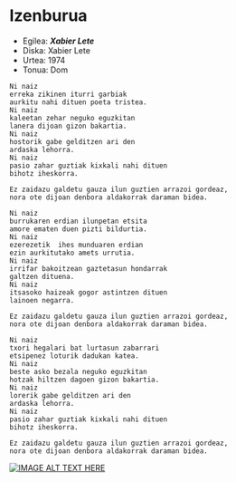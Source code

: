 # Izenburua

   * Egilea: ***Xabier Lete***
   * Diska: Xabier Lete
   * Urtea: 1974
   * Tonua: Dom


```
Ni naiz
erreka zikinen iturri garbiak
aurkitu nahi dituen poeta tristea.
Ni naiz
kaleetan zehar neguko eguzkitan
lanera dijoan gizon bakartia.
Ni naiz
hostorik gabe gelditzen ari den
ardaska lehorra.
Ni naiz
pasio zahar guztiak kixkali nahi dituen
bihotz iheskorra.

Ez zaidazu galdetu gauza ilun guztien arrazoi gordeaz, 
nora ote dijoan denbora aldakorrak daraman bidea.

Ni naiz
burrukaren erdian ilunpetan etsita
amore ematen duen pizti bildurtia.
Ni naiz
ezerezetik  ihes munduaren erdian
ezin aurkitutako amets urrutia. 
Ni naiz
irrifar bakoitzean gaztetasun hondarrak
galtzen dituena.
Ni naiz
itsasoko haizeak gogor astintzen dituen
lainoen negarra.

Ez zaidazu galdetu gauza ilun guztien arrazoi gordeaz, 
nora ote dijoan denbora aldakorrak daraman bidea. 

Ni naiz
txori hegalari bat lurtasun zabarrari
etsipenez loturik dadukan katea.
Ni naiz
beste asko bezala neguko eguzkitan
hotzak hiltzen dagoen gizon bakartia.
Ni naiz
lorerik gabe gelditzen ari den
ardaska lehorra.
Ni naiz
pasio zahar guztiak kixkali nahi dituen
bihotz iheskorra.

Ez zaidazu galdetu gauza ilun guztien arrazoi gordeaz,
nora ote dijoan denbora aldakorrak daraman bidea.
```


[![IMAGE ALT TEXT HERE](http://img.youtube.com/vi/3gkA9UL0YqA/0.jpg)](http://www.youtube.com/watch?v=3gkA9UL0YqA)
